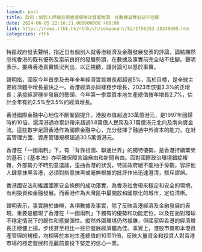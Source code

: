 ```yaml
---
layout: post
title: 政府：個別人評論忽視香港優勢及發展勢頭　在數據事實前站不住腳
date: 2024-06-05 22:16:21.000000000 +08:00
link: https://news.rthk.hk/rthk/ch/component/k2/1756253-20240605.htm
categories: rthk
---
```


特區政府發表聲明，指近日有個別人就香港經濟及金融發展發表的評論，論點顯然忽視香港的既有優勢及當前良好的發展勢頭，在數據及事實前完全站不住腳。聲明表示，要將香港真實情況列出，以正視聽，讓討論可以基於事實。

聲明指，國家今年首季及去年全年​經濟實質增長都超過5%，高於目標，是全球主要經濟體中增長最快之一。香港經濟亦同樣穩步增長，2023年恢復3.3%的正增長；承接經濟穩步發展的勢頭，今年第一季實質本地生產總值按年增長2.7%，估計全年有約2.5%至3.5%的經濟增長。

香港國際金融中心地位不斷鞏固提升，港股市值超過33萬億港元，是1997年回歸時的10倍。滬深港通亦累計帶來超過1.8萬億人民幣及3.1萬億港元北向及南向資金流。這些數字足證香港作為國際金融中心，充分發揮了融通中外資本的能力。在財富管理方面，資產管理規模超過30.5萬億港元。

香港在「一國兩制」下，有「背靠祖國、聯通世界」的獨特優勢，是香港持續繁榮的基石；《基本法》亦明確保障言論自由和新聞自由。面對國際政治環境錯綜複雜，外部勢力不時刻意造謠，歪曲香港的狀況，特區政府絕不能袖手旁觀，容許他人肆意抹黑香港，必須對刻意抹黑或毫無根據的批評作出迅速澄清，駁斥謬誤。

香港國安法和維護國家安全條例的成功落實，為香港社會帶來穩定和安全的環境，有利投資和金融發展。而香港作為大灣區中最開放和國際化的城市，定位清晰。

聲明表示，事實勝於雄辯，各項數據及事實，除了反映香港經濟及金融發展的表現，重要是體現了香港在「一國兩制」下獨有的優勢和功能定位，以及在面對環球不穩定情況下的韌性和應變彈性。縱然外圍環境仍然複雜，但國家與香港的經濟增長正穩健上揚，步伐甚至相比一些已發展經濟體為佳。事實上，港股市值和本港資產管理的規模，均相等於本地生產總值的10至11倍，反映大量資金和投資人對香港市場的穩定發展和亮麗前景投下堅定的信心一票。
